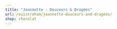 ```yaml
---
title: "Jeannette - Douceurs & Dragées"
url: /ouistreham/jeannette-douceurs-and-dragees/
shop: chocolat
---
```

